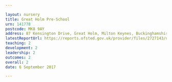 ```yaml
---

layout: nursery
title: Great Holm Pre-School
urn: 141778
postcode: MK8 9AY
address: 87 Kensington Drive, Great Holm, Milton Keynes, Buckinghamshire, MK8 9AY
latestReportUrl: https://reports.ofsted.gov.uk/provider/files/2727143/urn/141778.pdf
teaching: 2
development: 2
leadership: 2
outcomes: 2
overall: 2
date: 6 September 2017

---
```

